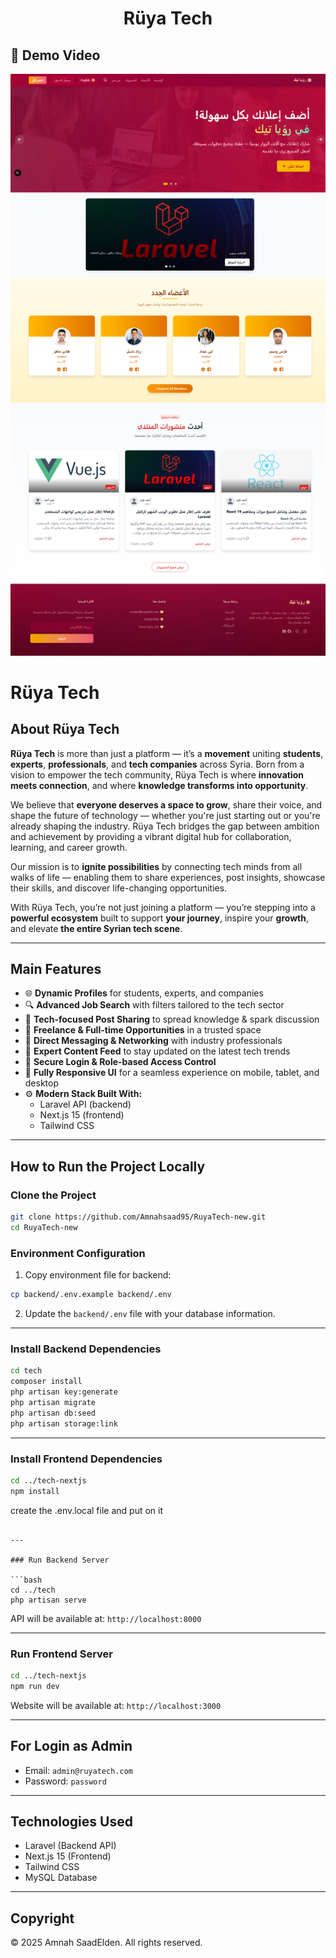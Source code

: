 <h1 align="center">Rüya Tech</h1>

## 🎥 Demo Video

[![Watch the video](https://raw.githubusercontent.com/Amnahsaad95/RuyaTech-new/main/tech/public/image1.png)](https://raw.githubusercontent.com/Amnahsaad95/RuyaTech-new/main/tech/public/video/v1.mp4)



# Rüya Tech

## About Rüya Tech

**Rüya Tech** is more than just a platform — it’s a **movement** uniting **students**, **experts**, **professionals**, and **tech companies** across Syria. Born from a vision to empower the tech community, Rüya Tech is where **innovation meets connection**, and where **knowledge transforms into opportunity**.

We believe that **everyone deserves a space to grow**, share their voice, and shape the future of technology — whether you're just starting out or you're already shaping the industry. Rüya Tech bridges the gap between ambition and achievement by providing a vibrant digital hub for collaboration, learning, and career growth.

Our mission is to **ignite possibilities** by connecting tech minds from all walks of life — enabling them to share experiences, post insights, showcase their skills, and discover life-changing opportunities.

With Rüya Tech, you’re not just joining a platform — you’re stepping into a **powerful ecosystem** built to support **your journey**, inspire your **growth**, and elevate **the entire Syrian tech scene**.

---

## Main Features

- 🌐 **Dynamic Profiles** for students, experts, and companies  
- 🔍 **Advanced Job Search** with filters tailored to the tech sector  
- 📝 **Tech-focused Post Sharing** to spread knowledge & spark discussion  
- 💼 **Freelance & Full-time Opportunities** in a trusted space  
- 🤝 **Direct Messaging & Networking** with industry professionals  
- 🧠 **Expert Content Feed** to stay updated on the latest tech trends  
- 🔐 **Secure Login & Role-based Access Control**  
- 📱 **Fully Responsive UI** for a seamless experience on mobile, tablet, and desktop  
- ⚙️ **Modern Stack Built With:**  
  - Laravel API (backend)  
  - Next.js 15 (frontend)  
  - Tailwind CSS  

---

## How to Run the Project Locally

### Clone the Project
```bash
git clone https://github.com/Amnahsaad95/RuyaTech-new.git
cd RuyaTech-new
````

### Environment Configuration

1. Copy environment file for backend:

```bash
cp backend/.env.example backend/.env
```

2. Update the `backend/.env` file with your database information.

---

### Install Backend Dependencies

```bash
cd tech
composer install
php artisan key:generate
php artisan migrate
php artisan db:seed
php artisan storage:link
```

---

### Install Frontend Dependencies

```bash
cd ../tech-nextjs
npm install
```
create the .env.local file and put on it 
```NEXT_PUBLIC_API_URL=http://localhost:8080/RuyaTech-new/tech/public

---

### Run Backend Server

```bash
cd ../tech
php artisan serve
```

API will be available at:
`http://localhost:8000`

---

### Run Frontend Server

```bash
cd ../tech-nextjs
npm run dev
```

Website will be available at:
`http://localhost:3000`

---

## For Login as Admin

* Email: `admin@ruyatech.com`
* Password: `password`

---

## Technologies Used

* Laravel (Backend API)
* Next.js 15 (Frontend)
* Tailwind CSS
* MySQL Database

---

## Copyright

© 2025 Amnah SaadElden. All rights reserved.
